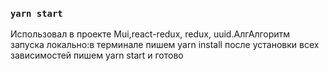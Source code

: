 ### `yarn start`

Использовал в проекте Mui,react-redux, redux, uuid.АлгАлгоритм запуска локально:в терминале пишем yarn install после установки всех зависимостей пишем yarn start и готово
